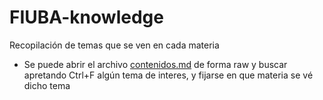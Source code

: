# FIUBA-knowledge
Recopilación de temas que se ven en cada materia

* Se puede abrir el archivo [contenidos.md](https://github.com/AlePaff/FIUBA-knowledge/blob/main/contenidos.md) de forma raw y buscar apretando Ctrl+F algún tema de interes, y fijarse en que materia se vé dicho tema
